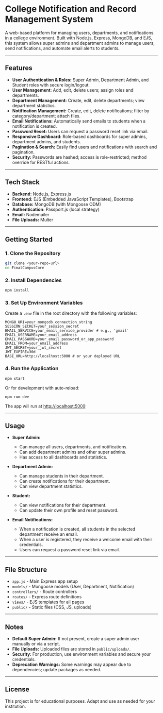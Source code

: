 # College Notification and Record Management System

A web-based platform for managing users, departments, and notifications in a college environment. Built with Node.js, Express, MongoDB, and EJS, this system allows super admins and department admins to manage users, send notifications, and automate email alerts to students.

---

## Features
- **User Authentication & Roles:** Super Admin, Department Admin, and Student roles with secure login/logout.
- **User Management:** Add, edit, delete users; assign roles and departments.
- **Department Management:** Create, edit, delete departments; view department statistics.
- **Notification Management:** Create, edit, delete notifications; filter by category/department; attach files.
- **Email Notifications:** Automatically send emails to students when a notification is created.
- **Password Reset:** Users can request a password reset link via email.
- **Responsive Dashboard:** Role-based dashboards for super admins, department admins, and students.
- **Pagination & Search:** Easily find users and notifications with search and pagination.
- **Security:** Passwords are hashed; access is role-restricted; method override for RESTful actions.

---

## Tech Stack
- **Backend:** Node.js, Express.js
- **Frontend:** EJS (Embedded JavaScript Templates), Bootstrap
- **Database:** MongoDB (with Mongoose ODM)
- **Authentication:** Passport.js (local strategy)
- **Email:** Nodemailer
- **File Uploads:** Multer

---

## Getting Started

### 1. **Clone the Repository**
```bash
git clone <your-repo-url>
cd FinalCampusCore
```

### 2. **Install Dependencies**
```bash
npm install
```

### 3. **Set Up Environment Variables**
Create a `.env` file in the root directory with the following variables:
```env
MONGO_URI=your_mongodb_connection_string
SESSION_SECRET=your_session_secret
EMAIL_SERVICE=your_email_service_provider # e.g., 'gmail'
EMAIL_USERNAME=your_email_address
EMAIL_PASSWORD=your_email_password_or_app_password
EMAIL_FROM=your_email_address
JWT_SECRET=your_jwt_secret
JWT_EXPIRE=30d
BASE_URL=http://localhost:5000 # or your deployed URL
```

### 4. **Run the Application**
```bash
npm start
```
Or for development with auto-reload:
```bash
npm run dev
```

The app will run at [http://localhost:5000](http://localhost:5000)

---

## Usage

- **Super Admin:**
  - Can manage all users, departments, and notifications.
  - Can add department admins and other super admins.
  - Has access to all dashboards and statistics.

- **Department Admin:**
  - Can manage students in their department.
  - Can create notifications for their department.
  - Can view department statistics.

- **Student:**
  - Can view notifications for their department.
  - Can update their own profile and reset password.

- **Email Notifications:**
  - When a notification is created, all students in the selected department receive an email.
  - When a user is registered, they receive a welcome email with their credentials.
  - Users can request a password reset link via email.

---

## File Structure
- `app.js` - Main Express app setup
- `models/` - Mongoose models (User, Department, Notification)
- `controllers/` - Route controllers
- `routes/` - Express route definitions
- `views/` - EJS templates for all pages
- `public/` - Static files (CSS, JS, uploads)

---

## Notes
- **Default Super Admin:** If not present, create a super admin user manually or via a script.
- **File Uploads:** Uploaded files are stored in `public/uploads/`.
- **Security:** For production, use environment variables and secure your credentials.
- **Deprecation Warnings:** Some warnings may appear due to dependencies; update packages as needed.

---

## License
This project is for educational purposes. Adapt and use as needed for your institution. 